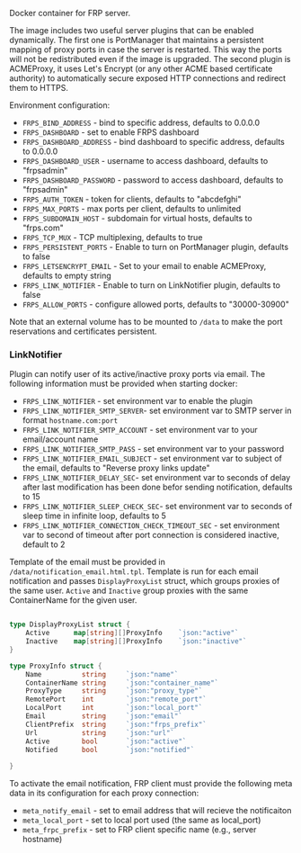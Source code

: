 Docker container for FRP server.

The image includes two useful server plugins that can be enabled dynamically. The first one is PortManager that maintains a persistent mapping of proxy ports in case the server is restarted. This way the ports will not be redistributed even if the image is upgraded. The second plugin is ACMEProxy, it uses Let's Encrypt (or any other ACME based certificate authority) to automatically secure exposed HTTP connections and redirect them to HTTPS.

Environment configuration:

 * `FRPS_BIND_ADDRESS` - bind to specific address, defaults to 0.0.0.0
 * `FRPS_DASHBOARD` - set to enable FRPS dashboard
 * `FRPS_DASHBOARD_ADDRESS` - bind dashboard to specific address, defaults to 0.0.0.0
 * `FRPS_DASHBOARD_USER` - username to access dashboard, defaults to "frpsadmin"
 * `FRPS_DASHBOARD_PASSWORD` - password to access dashboard, defaults to "frpsadmin"
 * `FRPS_AUTH_TOKEN` - token for clients, defaults to "abcdefghi"
 * `FRPS_MAX_PORTS` - max ports per client, defaults to unlimited
 * `FRPS_SUBDOMAIN_HOST` - subdomain for virtual hosts, defaults to "frps.com"
 * `FRPS_TCP_MUX` - TCP multiplexing, defaults to true
 * `FRPS_PERSISTENT_PORTS` - Enable to turn on PortManager plugin, defaults to false
 * `FRPS_LETSENCRYPT_EMAIL` - Set to your email to enable ACMEProxy, defaults to empty string
 * `FRPS_LINK_NOTIFIER` - Enable to turn on LinkNotifier plugin, defaults to false
 * `FRPS_ALLOW_PORTS` - configure allowed ports, defaults to "30000-30900"

Note that an external volume has to be mounted to `/data` to make the port reservations and certificates persistent. 

### LinkNotifier

Plugin can notify user of its active/inactive proxy ports via email. The following information must be provided when starting docker:

 * `FRPS_LINK_NOTIFIER` - set environment var to enable the plugin
 * `FRPS_LINK_NOTIFIER_SMTP_SERVER`- set environment var to SMTP server in format `hostname.com:port` 
 * `FRPS_LINK_NOTIFIER_SMTP_ACCOUNT` - set environment var to your email/account name
 * `FRPS_LINK_NOTIFIER_SMTP_PASS` - set environment var to your password 
 * `FRPS_LINK_NOTIFIER_EMAIL_SUBJECT` - set environment var to subject of the email, defaults to "Reverse proxy links update"
 * `FRPS_LINK_NOTIFIER_DELAY_SEC`- set environment var to seconds of delay after last modification has been done befor sending notification, defaults to 15
 * `FRPS_LINK_NOTIFIER_SLEEP_CHECK_SEC`- set environment var to seconds of sleep time in infinite loop, defaults to 5
 * `FRPS_LINK_NOTIFIER_CONNECTION_CHECK_TIMEOUT_SEC` - set environment var to second of timeout after port connection is considered inactive, default to 2

Template of the email must be provided in `/data/notification_email.html.tpl`. Template is run for each email notification and passes `DisplayProxyList` struct, which groups proxies of the same user. `Active` and `Inactive` group proxies with the same ContainerName for the given user.

```go

type DisplayProxyList struct {
    Active      map[string][]ProxyInfo    `json:"active"`
    Inactive    map[string][]ProxyInfo    `json:"inactive"`
}

type ProxyInfo struct {
    Name          string     `json:"name"`
    ContainerName string     `json:"container_name"`
    ProxyType     string     `json:"proxy_type"`
    RemotePort    int        `json:"remote_port"`
    LocalPort     int        `json:"local_port"`
    Email         string     `json:"email"`
    ClientPrefix  string     `json:"frps_prefix"`
    Url           string     `json:"url"`
    Active        bool       `json:"active"`
    Notified      bool       `json:"notified"`
    
}
```

To activate the email notification, FRP client must provide the following meta data in its configuration for each proxy connection:
 * `meta_notify_email` - set to email address that will recieve the notificaiton
 * `meta_local_port` - set to local port used (the same as local_port)
 * `meta_frpc_prefix` - set to FRP client specific name (e.g., server hostname)
